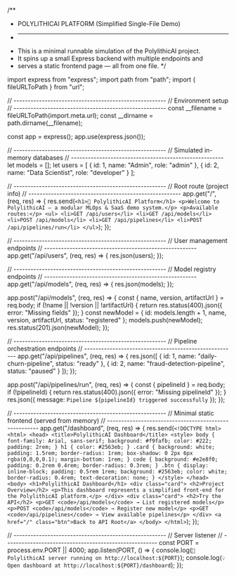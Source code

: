 /**
 * POLYLITHICAI PLATFORM (Simplified Single-File Demo)
 * ---------------------------------------------------
 * This is a minimal runnable simulation of the PolylithicAI project.
 * It spins up a small Express backend with multiple endpoints and
 * serves a static frontend page — all from one file.
 */

import express from "express";
import path from "path";
import { fileURLToPath } from "url";

// ------------------------------------------------------
// Environment setup
// ------------------------------------------------------
const __filename = fileURLToPath(import.meta.url);
const __dirname = path.dirname(__filename);

const app = express();
app.use(express.json());

// ------------------------------------------------------
// Simulated in-memory databases
// ------------------------------------------------------
let models = [];
let users = [
  { id: 1, name: "Admin", role: "admin" },
  { id: 2, name: "Data Scientist", role: "developer" }
];

// ------------------------------------------------------
// Root route (project info)
// ------------------------------------------------------
app.get("/", (req, res) => {
  res.send(`
    <h1>🧠 PolylithicAI Platform</h1>
    <p>Welcome to PolylithicAI — a modular MLOps & SaaS demo system.</p>
    <p>Available routes:</p>
    <ul>
      <li>GET /api/users</li>
      <li>GET /api/models</li>
      <li>POST /api/models</li>
      <li>GET /api/pipelines</li>
      <li>POST /api/pipelines/run</li>
    </ul>
  `);
});

// ------------------------------------------------------
// User management endpoints
// ------------------------------------------------------
app.get("/api/users", (req, res) => {
  res.json(users);
});

// ------------------------------------------------------
// Model registry endpoints
// ------------------------------------------------------
app.get("/api/models", (req, res) => {
  res.json(models);
});

app.post("/api/models", (req, res) => {
  const { name, version, artifactUrl } = req.body;
  if (!name || !version || !artifactUrl) {
    return res.status(400).json({ error: "Missing fields" });
  }
  const newModel = { id: models.length + 1, name, version, artifactUrl, status: "registered" };
  models.push(newModel);
  res.status(201).json(newModel);
});

// ------------------------------------------------------
// Pipeline orchestration endpoints
// ------------------------------------------------------
app.get("/api/pipelines", (req, res) => {
  res.json([
    { id: 1, name: "daily-churn-pipeline", status: "ready" },
    { id: 2, name: "fraud-detection-pipeline", status: "paused" }
  ]);
});

app.post("/api/pipelines/run", (req, res) => {
  const { pipelineId } = req.body;
  if (!pipelineId) {
    return res.status(400).json({ error: "Missing pipelineId" });
  }
  res.json({ message: `Pipeline ${pipelineId} triggered successfully` });
});

// ------------------------------------------------------
// Minimal static frontend (served from memory)
// ------------------------------------------------------
app.get("/dashboard", (req, res) => {
  res.send(`
    <!DOCTYPE html>
    <html>
      <head>
        <title>PolylithicAI Dashboard</title>
        <style>
          body { font-family: Arial, sans-serif; background: #f9fafb; color: #222; padding: 2rem; }
          h1 { color: #2563eb; }
          .card { background: white; padding: 1.5rem; border-radius: 1rem; box-shadow: 0 2px 6px rgba(0,0,0,0.1); margin-bottom: 1rem; }
          code { background: #e2e8f0; padding: 0.2rem 0.4rem; border-radius: 0.3rem; }
          .btn { display: inline-block; padding: 0.5rem 1rem; background: #2563eb; color: white; border-radius: 0.4rem; text-decoration: none; }
        </style>
      </head>
      <body>
        <h1>PolylithicAI Dashboard</h1>
        <div class="card">
          <h2>Project Overview</h2>
          <p>This dashboard represents a simplified front-end for the PolylithicAI platform.</p>
        </div>
        <div class="card">
          <h2>Try the API</h2>
          <p>GET <code>/api/models</code> → List registered models</p>
          <p>POST <code>/api/models</code> → Register new model</p>
          <p>GET <code>/api/pipelines</code> → View available pipelines</p>
        </div>
        <a href="/" class="btn">Back to API Root</a>
      </body>
    </html>
  `);
});

// ------------------------------------------------------
// Server listener
// ------------------------------------------------------
const PORT = process.env.PORT || 4000;
app.listen(PORT, () => {
  console.log(`🚀 PolylithicAI server running on http://localhost:${PORT}`);
  console.log(`💡 Open dashboard at http://localhost:${PORT}/dashboard`);
});
